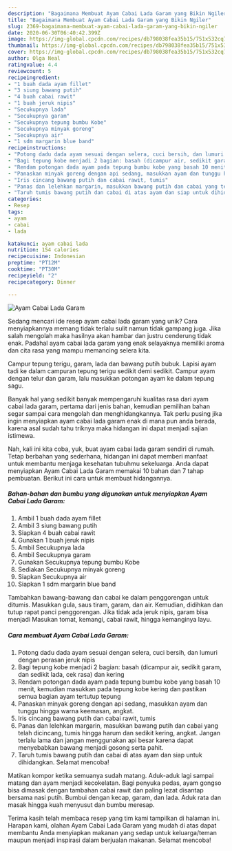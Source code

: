 ```yaml
---
description: "Bagaimana Membuat Ayam Cabai Lada Garam yang Bikin Ngiler"
title: "Bagaimana Membuat Ayam Cabai Lada Garam yang Bikin Ngiler"
slug: 2369-bagaimana-membuat-ayam-cabai-lada-garam-yang-bikin-ngiler
date: 2020-06-30T06:40:42.399Z
image: https://img-global.cpcdn.com/recipes/db798038fea35b15/751x532cq70/ayam-cabai-lada-garam-foto-resep-utama.jpg
thumbnail: https://img-global.cpcdn.com/recipes/db798038fea35b15/751x532cq70/ayam-cabai-lada-garam-foto-resep-utama.jpg
cover: https://img-global.cpcdn.com/recipes/db798038fea35b15/751x532cq70/ayam-cabai-lada-garam-foto-resep-utama.jpg
author: Olga Neal
ratingvalue: 4.4
reviewcount: 5
recipeingredient:
- "1 buah dada ayam fillet"
- "3 siung bawang putih"
- "4 buah cabai rawit"
- "1 buah jeruk nipis"
- "Secukupnya lada"
- "Secukupnya garam"
- "Secukupnya tepung bumbu Kobe"
- "Secukupnya minyak goreng"
- "Secukupnya air"
- "1 sdm margarin blue band"
recipeinstructions:
- "Potong dadu dada ayam sesuai dengan selera, cuci bersih, dan lumuri dengan perasan jeruk nipis"
- "Bagi tepung kobe menjadi 2 bagian: basah (dicampur air, sedikit garam, dan sedikit lada, cek rasa) dan kering"
- "Rendam potongan dada ayam pada tepung bumbu kobe yang basah 10 menit, kemudian masukkan pada tepung kobe kering dan pastikan semua bagian ayam tertutup tepung"
- "Panaskan minyak goreng dengan api sedang, masukkan ayam dan tunggu hingga warna keemasan, angkat."
- "Iris cincang bawang putih dan cabai rawit, tumis"
- "Panas dan lelehkan margarin, masukkan bawang putih dan cabai yang telah dicincang, tumis hingga harum dan sedikit kering, angkat. Jangan terlalu lama dan jangan menggunakan api besar karena dapat menyebabkan bawang menjadi gosong serta pahit."
- "Taruh tumis bawang putih dan cabai di atas ayam dan siap untuk dihidangkan. Selamat mencoba!"
categories:
- Resep
tags:
- ayam
- cabai
- lada

katakunci: ayam cabai lada 
nutrition: 154 calories
recipecuisine: Indonesian
preptime: "PT12M"
cooktime: "PT30M"
recipeyield: "2"
recipecategory: Dinner

---
```



![Ayam Cabai Lada Garam](https://img-global.cpcdn.com/recipes/db798038fea35b15/751x532cq70/ayam-cabai-lada-garam-foto-resep-utama.jpg)

Sedang mencari ide resep ayam cabai lada garam yang unik? Cara menyiapkannya memang tidak terlalu sulit namun tidak gampang juga. Jika salah mengolah maka hasilnya akan hambar dan justru cenderung tidak enak. Padahal ayam cabai lada garam yang enak selayaknya memiliki aroma dan cita rasa yang mampu memancing selera kita.

Campur tepung terigu, garam, lada dan bawang putih bubuk. Lapisi ayam tadi ke dalam campuran tepung terigu sedikit demi sedikit. Campur ayam dengan telur dan garam, lalu masukkan potongan ayam ke dalam tepung sagu.

Banyak hal yang sedikit banyak mempengaruhi kualitas rasa dari ayam cabai lada garam, pertama dari jenis bahan, kemudian pemilihan bahan segar sampai cara mengolah dan menghidangkannya. Tak perlu pusing jika ingin menyiapkan ayam cabai lada garam enak di mana pun anda berada, karena asal sudah tahu triknya maka hidangan ini dapat menjadi sajian istimewa.


Nah, kali ini kita coba, yuk, buat ayam cabai lada garam sendiri di rumah. Tetap berbahan yang sederhana, hidangan ini dapat memberi manfaat untuk membantu menjaga kesehatan tubuhmu sekeluarga. Anda dapat menyiapkan Ayam Cabai Lada Garam memakai 10 bahan dan 7 tahap pembuatan. Berikut ini cara untuk membuat hidangannya.

<!--inarticleads1-->

##### Bahan-bahan dan bumbu yang digunakan untuk menyiapkan Ayam Cabai Lada Garam:

1. Ambil 1 buah dada ayam fillet
1. Ambil 3 siung bawang putih
1. Siapkan 4 buah cabai rawit
1. Gunakan 1 buah jeruk nipis
1. Ambil Secukupnya lada
1. Ambil Secukupnya garam
1. Gunakan Secukupnya tepung bumbu Kobe
1. Sediakan Secukupnya minyak goreng
1. Siapkan Secukupnya air
1. Siapkan 1 sdm margarin blue band


Tambahkan bawang-bawang dan cabai ke dalam penggorengan untuk ditumis. Masukkan gula, saus tiram, garam, dan air. Kemudian, didihkan dan tutup rapat panci penggorengan. Jika tidak ada jeruk nipis, garam bisa menjadi Masukan tomat, kemangi, cabai rawit, hingga kemanginya layu. 

<!--inarticleads2-->

##### Cara membuat Ayam Cabai Lada Garam:

1. Potong dadu dada ayam sesuai dengan selera, cuci bersih, dan lumuri dengan perasan jeruk nipis
1. Bagi tepung kobe menjadi 2 bagian: basah (dicampur air, sedikit garam, dan sedikit lada, cek rasa) dan kering
1. Rendam potongan dada ayam pada tepung bumbu kobe yang basah 10 menit, kemudian masukkan pada tepung kobe kering dan pastikan semua bagian ayam tertutup tepung
1. Panaskan minyak goreng dengan api sedang, masukkan ayam dan tunggu hingga warna keemasan, angkat.
1. Iris cincang bawang putih dan cabai rawit, tumis
1. Panas dan lelehkan margarin, masukkan bawang putih dan cabai yang telah dicincang, tumis hingga harum dan sedikit kering, angkat. Jangan terlalu lama dan jangan menggunakan api besar karena dapat menyebabkan bawang menjadi gosong serta pahit.
1. Taruh tumis bawang putih dan cabai di atas ayam dan siap untuk dihidangkan. Selamat mencoba!


Matikan kompor ketika semuanya sudah matang. Aduk-aduk lagi sampai matang dan ayam menjadi kecokelatan. Bagi penyuka pedas, ayam gongso bisa dimasak dengan tambahan cabai rawit dan paling lezat disantap bersama nasi putih. Bumbui dengan kecap, garam, dan lada. Aduk rata dan masak hingga kuah menyusut dan bumbu meresap. 

Terima kasih telah membaca resep yang tim kami tampilkan di halaman ini. Harapan kami, olahan Ayam Cabai Lada Garam yang mudah di atas dapat membantu Anda menyiapkan makanan yang sedap untuk keluarga/teman maupun menjadi inspirasi dalam berjualan makanan. Selamat mencoba!
